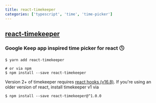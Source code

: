```yaml
---
title: react-timekeeper
categories: ['typescript', 'time', 'time-picker']
---
```

## [react-timekeeper](https://github.com/catc/react-timekeeper)

### Google Keep app inspired time picker for react :clock4:


```shell
$ yarn add react-timekeeper

# or via npm
$ npm install --save react-timekeeper
```

Version 2+ of timekeeper requires [react hooks (v16.8)](https://reactjs.org/blog/2019/02/06/react-v16.8.0.html). If you're using an older version of react, install timekeeper v1 via
```shell
$ npm install --save react-timekeeper@^1.0.0
```
